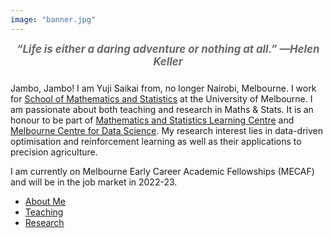 ```yaml
---
image: "banner.jpg"
---
```


<div style="padding: 0px 0px 10px 0px; text-align: center; font-style: italic; font-size: larger; font-weight: bold; color: DimGray">
“Life is either a daring adventure or nothing at all.” —Helen Keller
</div>

Jambo, Jambo! I am Yuji Saikai from, no longer Nairobi, Melbourne. I work for [School of Mathematics and Statistics](https://ms.unimelb.edu.au) at the University of Melbourne. I am passionate about both teaching and research in Maths & Stats. It is an honour to be part of [Mathematics and Statistics Learning Centre](https://ms.unimelb.edu.au/study/mslc) and [Melbourne Centre for Data Science](https://science.unimelb.edu.au/mcds). My research interest lies in data-driven optimisation and reinforcement learning as well as their applications to precision agriculture.

I am currently on Melbourne Early Career Academic Fellowships (MECAF) and will be in the job market in 2022-23.

- [About Me](./about/)
- [Teaching](./teaching/)
- [Research](./research/)

